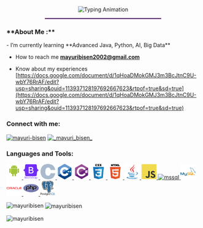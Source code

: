  <p align="center">
<img src="https://readme-typing-svg.demolab.com?font=Poppins&weight=600&size=28&duration=2000&pause=800&color=9B59B6&center=true&vCenter=true&width=800&lines=%F0%9F%91%8B+Hii,+I'm+Mayuri+Bisen;A+Passionate+Frontend+Developer+%F0%9F%92%BB;I+Love+Building+Clean+and+Responsive+Websites+%F0%9F%8C%90;Currently+Learning+JavaScript+and+React+%F0%9F%A7%A0;Let's+Code+Something+Amazing+Together+%F0%9F%9A%80" alt="Typing Animation" />
</p>
<hr style="width:60%;margin:auto;border:1px solid #9B59B6;"> 

<!-- <p align="left"> <img src="https://komarev.com/ghpvc/?username=mayuribisen&label=Profile%20views&color=0e75b6&style=flat" alt="mayuribisen" /> </p> -->
<h3 align="left">**About Me :** </h3>
- I’m currently learning **Advanced Java, Python, AI, Big Data**

- How to reach me **mayuribisen2002@gmail.com**

- Know about my experiences [https://docs.google.com/document/d/1qHoaDMokGMJ3m3BcJtnC9U-wbY76RrAF/edit?usp=sharing&ouid=113937128197692667623&rtpof=true&sd=true](https://docs.google.com/document/d/1qHoaDMokGMJ3m3BcJtnC9U-wbY76RrAF/edit?usp=sharing&ouid=113937128197692667623&rtpof=true&sd=true)

<h3 align="left">Connect with me:</h3>
<p align="left">
<a href="https://linkedin.com/in/mayuri-bisen" target="blank"><img align="center" src="https://raw.githubusercontent.com/rahuldkjain/github-profile-readme-generator/master/src/images/icons/Social/linked-in-alt.svg" alt="mayuri-bisen" height="30" width="40" /></a>
<a href="https://instagram.com/_mayuri_bisen_" target="blank"><img align="center" src="https://raw.githubusercontent.com/rahuldkjain/github-profile-readme-generator/master/src/images/icons/Social/instagram.svg" alt="_mayuri_bisen_" height="30" width="40" /></a>
</p>

<h3 align="left">Languages and Tools:</h3>
<p align="left"> <a href="https://developer.android.com" target="_blank" rel="noreferrer"> <img src="https://raw.githubusercontent.com/devicons/devicon/master/icons/android/android-original-wordmark.svg" alt="android" width="40" height="40"/> </a> <a href="https://getbootstrap.com" target="_blank" rel="noreferrer"> <img src="https://raw.githubusercontent.com/devicons/devicon/master/icons/bootstrap/bootstrap-plain-wordmark.svg" alt="bootstrap" width="40" height="40"/> </a> <a href="https://www.cprogramming.com/" target="_blank" rel="noreferrer"> <img src="https://raw.githubusercontent.com/devicons/devicon/master/icons/c/c-original.svg" alt="c" width="40" height="40"/> </a> <a href="https://www.w3schools.com/cpp/" target="_blank" rel="noreferrer"> <img src="https://raw.githubusercontent.com/devicons/devicon/master/icons/cplusplus/cplusplus-original.svg" alt="cplusplus" width="40" height="40"/> </a> <a href="https://www.w3schools.com/cs/" target="_blank" rel="noreferrer"> <img src="https://raw.githubusercontent.com/devicons/devicon/master/icons/csharp/csharp-original.svg" alt="csharp" width="40" height="40"/> </a> <a href="https://www.w3schools.com/css/" target="_blank" rel="noreferrer"> <img src="https://raw.githubusercontent.com/devicons/devicon/master/icons/css3/css3-original-wordmark.svg" alt="css3" width="40" height="40"/> </a> <a href="https://www.w3.org/html/" target="_blank" rel="noreferrer"> <img src="https://raw.githubusercontent.com/devicons/devicon/master/icons/html5/html5-original-wordmark.svg" alt="html5" width="40" height="40"/> </a> <a href="https://www.java.com" target="_blank" rel="noreferrer"> <img src="https://raw.githubusercontent.com/devicons/devicon/master/icons/java/java-original.svg" alt="java" width="40" height="40"/> </a> <a href="https://developer.mozilla.org/en-US/docs/Web/JavaScript" target="_blank" rel="noreferrer"> <img src="https://raw.githubusercontent.com/devicons/devicon/master/icons/javascript/javascript-original.svg" alt="javascript" width="40" height="40"/> </a> <a href="https://www.microsoft.com/en-us/sql-server" target="_blank" rel="noreferrer"> <img src="https://www.svgrepo.com/show/303229/microsoft-sql-server-logo.svg" alt="mssql" width="40" height="40"/> </a> <a href="https://www.mysql.com/" target="_blank" rel="noreferrer"> <img src="https://raw.githubusercontent.com/devicons/devicon/master/icons/mysql/mysql-original-wordmark.svg" alt="mysql" width="40" height="40"/> </a> <a href="https://www.oracle.com/" target="_blank" rel="noreferrer"> <img src="https://raw.githubusercontent.com/devicons/devicon/master/icons/oracle/oracle-original.svg" alt="oracle" width="40" height="40"/> </a> <a href="https://www.php.net" target="_blank" rel="noreferrer"> <img src="https://raw.githubusercontent.com/devicons/devicon/master/icons/php/php-original.svg" alt="php" width="40" height="40"/> </a> <a href="https://www.postgresql.org" target="_blank" rel="noreferrer"> <img src="https://raw.githubusercontent.com/devicons/devicon/master/icons/postgresql/postgresql-original-wordmark.svg" alt="postgresql" width="40" height="40"/> </a> </p>

<p><img align="left" src="https://github-readme-stats.vercel.app/api/top-langs?username=mayuribisen&show_icons=true&locale=en&layout=compact" alt="mayuribisen" /></p>

<p>&nbsp;<img align="center" src="https://github-readme-stats.vercel.app/api?username=mayuribisen&show_icons=true&locale=en" alt="mayuribisen" /></p>

<p><img align="center" src="https://github-readme-streak-stats.herokuapp.com/?user=mayuribisen&" alt="mayuribisen" /></p>
